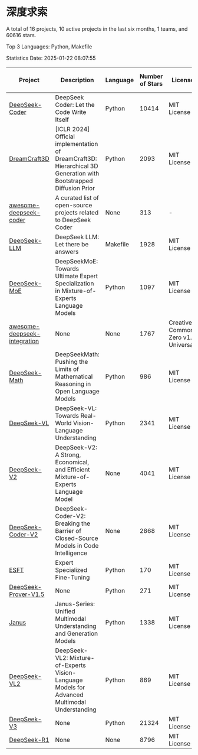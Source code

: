 # 深度求索

A total of 16 projects, 10 active projects in the last six months, 1 teams, and 60616 stars.

Top 3 Languages: Python, Makefile

Statistics Date: 2025-01-22 08:07:55

| Project | Description | Language | Number of Stars | License | Creation Date | Last Updated Date | Last Pushed Date |
| --- | --- | --- | --- | --- | --- | --- | --- |
| [DeepSeek-Coder](https://github.com/deepseek-ai/DeepSeek-Coder) | DeepSeek Coder: Let the Code Write Itself | Python | 10414 | MIT License | 2023-10-20 | 2025-01-22 | 2024-05-21 |
| [DreamCraft3D](https://github.com/deepseek-ai/DreamCraft3D) | [ICLR 2024] Official implementation of DreamCraft3D: Hierarchical 3D Generation with Bootstrapped Diffusion Prior | Python | 2093 | MIT License | 2023-10-23 | 2025-01-22 | 2024-08-21 |
| [awesome-deepseek-coder](https://github.com/deepseek-ai/awesome-deepseek-coder) | A curated list of open-source projects related to DeepSeek Coder | None | 313 | - | 2023-11-06 | 2025-01-22 | 2024-04-03 |
| [DeepSeek-LLM](https://github.com/deepseek-ai/DeepSeek-LLM) | DeepSeek LLM: Let there be answers | Makefile | 1928 | MIT License | 2023-11-29 | 2025-01-22 | 2024-02-04 |
| [DeepSeek-MoE](https://github.com/deepseek-ai/DeepSeek-MoE) | DeepSeekMoE: Towards Ultimate Expert Specialization in Mixture-of-Experts Language Models | Python | 1097 | MIT License | 2024-01-02 | 2025-01-22 | 2024-01-16 |
| [awesome-deepseek-integration](https://github.com/deepseek-ai/awesome-deepseek-integration) | None | None | 1767 | Creative Commons Zero v1.0 Universal | 2024-01-11 | 2025-01-22 | 2025-01-22 |
| [DeepSeek-Math](https://github.com/deepseek-ai/DeepSeek-Math) | DeepSeekMath: Pushing the Limits of Mathematical Reasoning in Open Language Models | Python | 986 | MIT License | 2024-02-05 | 2025-01-22 | 2024-04-15 |
| [DeepSeek-VL](https://github.com/deepseek-ai/DeepSeek-VL) | DeepSeek-VL: Towards Real-World Vision-Language Understanding | Python | 2341 | MIT License | 2024-03-07 | 2025-01-22 | 2024-04-24 |
| [DeepSeek-V2](https://github.com/deepseek-ai/DeepSeek-V2) | DeepSeek-V2: A Strong, Economical, and Efficient Mixture-of-Experts Language Model | None | 4041 | MIT License | 2024-04-22 | 2025-01-22 | 2024-09-25 |
| [DeepSeek-Coder-V2](https://github.com/deepseek-ai/DeepSeek-Coder-V2) | DeepSeek-Coder-V2: Breaking the Barrier of Closed-Source Models in Code Intelligence | None | 2868 | MIT License | 2024-06-14 | 2025-01-22 | 2024-09-24 |
| [ESFT](https://github.com/deepseek-ai/ESFT) | Expert Specialized Fine-Tuning | Python | 170 | MIT License | 2024-07-04 | 2025-01-21 | 2024-09-22 |
| [DeepSeek-Prover-V1.5](https://github.com/deepseek-ai/DeepSeek-Prover-V1.5) | None | Python | 271 | MIT License | 2024-08-15 | 2025-01-21 | 2024-08-16 |
| [Janus](https://github.com/deepseek-ai/Janus) | Janus-Series: Unified Multimodal Understanding and Generation Models | Python | 1338 | MIT License | 2024-10-18 | 2025-01-22 | 2024-11-13 |
| [DeepSeek-VL2](https://github.com/deepseek-ai/DeepSeek-VL2) | DeepSeek-VL2: Mixture-of-Experts Vision-Language Models for Advanced Multimodal Understanding | Python | 869 | MIT License | 2024-12-13 | 2025-01-22 | 2025-01-16 |
| [DeepSeek-V3](https://github.com/deepseek-ai/DeepSeek-V3) | None | Python | 21324 | MIT License | 2024-12-26 | 2025-01-22 | 2025-01-07 |
| [DeepSeek-R1](https://github.com/deepseek-ai/DeepSeek-R1) | None | None | 8796 | MIT License | 2025-01-20 | 2025-01-22 | 2025-01-21 |
